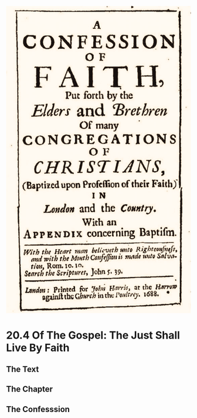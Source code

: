 <img class="intro-right" src="art-1689.png">

# 20.4 Of The Gospel: The Just Shall Live By Faith

## The Text

## The Chapter

## The Confesssion

